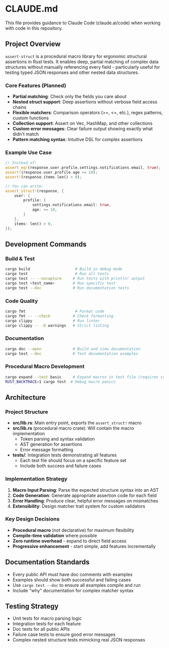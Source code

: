 # CLAUDE.md

This file provides guidance to Claude Code (claude.ai/code) when working with code in this repository.

## Project Overview

`assert-struct` is a procedural macro library for ergonomic structural assertions in Rust tests. It enables deep, partial matching of complex data structures without manually referencing every field - particularly useful for testing typed JSON responses and other nested data structures.

### Core Features (Planned)
- **Partial matching**: Check only the fields you care about
- **Nested struct support**: Deep assertions without verbose field access chains
- **Flexible matchers**: Comparison operators (>=, <=, etc.), regex patterns, custom functions
- **Collection support**: Assert on Vec, HashMap, and other collections
- **Custom error messages**: Clear failure output showing exactly what didn't match
- **Pattern matching syntax**: Intuitive DSL for complex assertions

### Example Use Case
```rust
// Instead of:
assert_eq!(response.user.profile.settings.notifications.email, true);
assert!(response.user.profile.age >= 18);
assert!(response.items.len() > 0);

// You can write:
assert_struct!(response, {
    user: {
        profile: {
            settings.notifications.email: true,
            age: >= 18,
        }
    },
    items: len() > 0,
});
```

## Development Commands

### Build & Test
```bash
cargo build                    # Build in debug mode
cargo test                     # Run all tests
cargo test -- --nocapture     # Run tests with println! output
cargo test <test_name>        # Run specific test
cargo test --doc              # Run documentation tests
```

### Code Quality
```bash
cargo fmt                      # Format code
cargo fmt -- --check          # Check formatting
cargo clippy                  # Run linter
cargo clippy -- -D warnings   # Strict linting
```

### Documentation
```bash
cargo doc --open              # Build and view documentation
cargo test --doc              # Test documentation examples
```

### Procedural Macro Development
```bash
cargo expand --test basic     # Expand macros in test file (requires cargo-expand)
RUST_BACKTRACE=1 cargo test  # Debug macro panics
```

## Architecture

### Project Structure
- **src/lib.rs**: Main entry point, exports the `assert_struct!` macro
- **src/lib.rs** (procedural macro crate): Will contain the macro implementation
  - Token parsing and syntax validation
  - AST generation for assertions
  - Error message formatting
- **tests/**: Integration tests demonstrating all features
  - Each test file should focus on a specific feature set
  - Include both success and failure cases

### Implementation Strategy

1. **Macro Input Parsing**: Parse the expected structure syntax into an AST
2. **Code Generation**: Generate appropriate assertion code for each field
3. **Error Handling**: Produce clear, helpful error messages on mismatches
4. **Extensibility**: Design matcher trait system for custom validators

### Key Design Decisions

- **Procedural macro** (not declarative) for maximum flexibility
- **Compile-time validation** where possible
- **Zero runtime overhead** - expand to direct field access
- **Progressive enhancement** - start simple, add features incrementally

## Documentation Standards

- Every public API must have doc comments with examples
- Examples should show both successful and failing cases
- Use `cargo test --doc` to ensure all examples compile and run
- Include "why" documentation for complex matcher syntax

## Testing Strategy

- Unit tests for macro parsing logic
- Integration tests for each feature
- Doc tests for all public APIs
- Failure case tests to ensure good error messages
- Complex nested structure tests mimicking real JSON responses